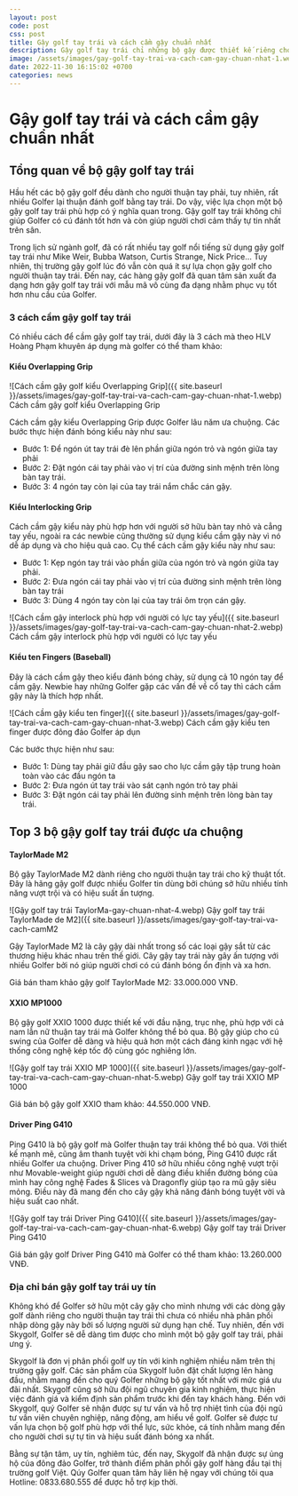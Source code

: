 ```yaml
---
layout: post
code: post
css: post
title: Gậy golf tay trái và cách cầm gậy chuẩn nhất
description: Gậy golf tay trái chỉ những bộ gậy được thiết kế riêng cho những người thuận tay trái. Nếu như trước kia việc tìm cho mình một bộ gậy golf tay trái khá khó khăn thì hiện tại, cùng với sự ra đời của hàng loạt thương hiệu golf, gậy golf tay trái đã được sản xuất nhiều hơn nhằm đáp ứng nhu cầu của Golfer. Nếu Golfer đang tìm cho mình một bộ gậy golf tay trái chất lượng thì bài viết này sẽ dành cho bạn
image: /assets/images/gay-golf-tay-trai-va-cach-cam-gay-chuan-nhat-1.webp
date: 2022-11-30 16:15:02 +0700
categories: news
---
```


# **Gậy golf tay trái và cách cầm gậy chuẩn nhất**

## **Tổng quan về bộ gậy golf tay trái**

Hầu hết các bộ gậy golf đều dành cho người thuận tay phải, tuy nhiên, rất nhiều Golfer lại thuận đánh golf bằng tay trái. Do vậy, việc lựa chọn một bộ gậy golf tay trái phù hợp có ý nghĩa quan trong. Gậy golf tay trái không chỉ giúp Golfer có cú đánh tốt hơn và còn giúp người chơi cảm thấy tự tin nhất trên sân.

Trong lịch sử ngành golf, đã có rất nhiều tay golf nổi tiếng sử dụng gậy golf tay trái như Mike Weir, Bubba Watson, Curtis Strange, Nick Price… Tuy nhiên, thị trường gậy golf lúc đó vẫn còn quá ít sự lựa chọn gậy golf cho người thuận tay trái. Đến nay, các hàng gậy golf đã quan tâm sản xuất đa dạng hơn gậy golf tay trái với mẫu mã vô cùng đa dạng nhằm phục vụ tốt hơn nhu cầu của Golfer.

### 3 cách cầm gậy golf tay trái

Có nhiều cách để cầm gậy golf tay trái, dưới đây là 3 cách mà theo HLV Hoàng Phạm khuyên áp dụng mà golfer có thể tham khảo:

#### Kiểu Overlapping Grip

![Cách cầm gậy golf kiểu Overlapping Grip]({{ site.baseurl }}/assets/images/gay-golf-tay-trai-va-cach-cam-gay-chuan-nhat-1.webp)
Cách cầm gậy golf kiểu Overlapping Grip

Cách cầm gậy kiểu Overlapping Grip được Golfer lâu năm ưa chuộng. Các bước thực hiện đánh bóng kiểu này như sau:

- Bước 1: Để ngón út tay trái đè lên phần giữa ngón trỏ và ngón giữa tay phải
- Bước 2: Đặt ngón cái tay phải vào vị trí của đường sinh mệnh trên lòng bàn tay trái.
- Bước 3: 4 ngón tay còn lại của tay trái nắm chắc cán gậy.

#### Kiểu Interlocking Grip

Cách cầm gậy kiểu này phù hợp hơn với người sở hữu bàn tay nhỏ và cẳng tay yếu, ngoài ra các newbie cũng thường sử dụng kiểu cầm gậy này vì nó dễ áp dụng và cho hiệu quả cao. Cụ thể cách cầm gậy kiểu này như sau:

- Bước 1: Kẹp ngón tay trái vào phần giữa của ngón trỏ và ngón giữa tay phải.
- Bước 2: Đưa ngón cái tay phải vào vị trí của đường sinh mệnh trên lòng bàn tay trái
- Bước 3: Dùng 4 ngón tay còn lại của tay trái ôm trọn cán gậy.

![Cách cầm gậy interlock phù hợp với người có lực tay yếu]({{ site.baseurl }}/assets/images/gay-golf-tay-trai-va-cach-cam-gay-chuan-nhat-2.webp)
Cách cầm gậy interlock phù hợp với người có lực tay yếu

#### Kiểu ten Fingers (Baseball)

Đây là cách cầm gậy theo kiểu đánh bóng chày, sử dụng cả 10 ngón tay để cầm gậy. Newbie hay những Golfer gặp các vấn đề về cổ tay thì cách cầm gậy này là thích hợp nhất.

![Cách cầm gậy kiểu ten finger]({{ site.baseurl }}/assets/images/gay-golf-tay-trai-va-cach-cam-gay-chuan-nhat-3.webp)
Cách cầm gậy kiểu ten finger được đông đảo Golfer áp dụn

Các bước thực hiện như sau:
- Bước 1: Dùng tay phải giữ đầu gậy sao cho lực cầm gậy tập trung hoàn toàn vào các đầu ngón ta
- Bước 2: Đưa ngón út tay trái vào sát cạnh ngón trỏ tay phải
- Bước 3:  Đặt ngón cái tay phải lên đường sinh mệnh trên lòng bàn tay trái. 

## Top 3 bộ gậy golf tay trái được ưa chuộng

#### TaylorMade M2

Bộ gậy TaylorMade M2 dành riêng cho người thuận tay trái cho kỹ thuật tốt. Đây là hãng gậy golf được nhiều Golfer tin dùng bởi chúng sở hữu nhiều tính năng vượt trội và có hiệu suất ấn tượng. 

![Gậy golf tay trái TaylorMa-gay-chuan-nhat-4.webp)
Gậy golf tay trái TaylorMade de M2]({{ site.baseurl }}/assets/images/gay-golf-tay-trai-va-cach-camM2

Gậy TaylorMade M2 là cây gậy dài nhất trong số các loại gậy sắt từ các thương hiệu khác nhau trên thế giới. Cây gậy tay trái này gây ấn tượng với nhiều Golfer bởi nó giúp người chơi có cú đánh bóng ổn định và xa hơn.

Giá bán tham khảo gậy golf <span>TaylorMade M2</span>: 33.000.000 VNĐ.

#### XXIO MP1000 

Bộ gậy golf XXIO 1000 được thiết kế với đầu nặng, trục nhẹ, phù hợp với cả nam lẫn nữ thuận tay trái mà Golfer không thể bỏ qua. Bộ gậy giúp cho cú swing của Golfer dễ dàng và hiệu quả hơn một cách đáng kinh ngạc với hệ thống công nghệ kép tốc độ cùng góc nghiêng lớn.

![Gậy golf tay trái XXIO MP 1000]({{ site.baseurl }}/assets/images/gay-golf-tay-trai-va-cach-cam-gay-chuan-nhat-5.webp)
Gậy golf tay trái XXIO MP 1000

Giá bán <span>bộ gậy golf XXIO</span> tham khảo: 44.550.000 VNĐ.

#### Driver Ping G410

Ping G410 là bộ gậy golf mà Golfer thuận tay trái không thể bỏ qua. Với thiết kế mạnh mẽ, cũng âm thanh tuyệt vời khi chạm bóng, Ping G410 được rất nhiều Golfer ưa chuộng.  Driver Ping 410 sở hữu nhiều công nghệ vượt trội như Movable-weight giúp người chơi dễ dàng điều khiển đường bóng của mình hay công nghệ  Fades & Slices và Dragonfly giúp tạo ra mũ gậy siêu mỏng. Điều này đã mang đến cho cây gậy khả năng đánh bóng tuyệt vời và hiệu suất cao nhất.

![Gậy golf tay trái Driver Ping G410]({{ site.baseurl }}/assets/images/gay-golf-tay-trai-va-cach-cam-gay-chuan-nhat-6.webp)
Gậy golf tay trái Driver Ping G410

Giá bán <span>gậy golf Driver Ping G410</span> mà Golfer có thể tham khảo: 13.260.000 VNĐ.

### Địa chỉ bán gậy golf tay trái uy tín

Không khó để Golfer sở hữu một cây gậy cho mình nhưng với các dòng gậy golf dành riêng cho người thuận tay trái thì chưa có nhiều nhà phân phối nhập dòng gậy này bởi số lượng người sử dụng hạn chế. Tuy nhiên, đến với Skygolf, Golfer sẽ dễ dàng tìm được cho mình một bộ gậy golf tay trái, phải ưng ý.

Skygolf là đơn vị phân phối golf uy tín với kinh nghiệm nhiều năm trên thị trường gậy golf. Các sản phẩm của Skygolf luôn đặt chất lượng lên hàng đầu, nhằm mang đến cho quý Golfer những bộ gậy tốt nhất với mức giá ưu đãi nhất. Skygolf cũng sở hữu đội ngũ chuyên gia kinh nghiệm, thực hiện việc đánh giá và kiểm định sản phẩm trước khi đến tay khách hàng.  Đến với Skygolf, quý Golfer sẽ nhận được sự tư vấn và hỗ trợ nhiệt tình của đội ngũ tư vấn viên chuyên nghiệp, năng động, am hiểu về golf. Golfer sẽ được tư vấn lựa chọn bộ golf phù hợp với thể lực, sức khỏe, cá tính nhằm mang đến cho người chơi sự tự tin và hiệu suất đánh bóng xa nhất.

Bằng sự tận tâm, uy tín, nghiêm túc, đến nay, Skygolf đã nhận được sự ủng hộ của đông đảo Golfer, trở thành điểm phân phối gậy golf hàng đầu tại thị trường golf Việt. Qúy Golfer quan tâm hãy liên hệ ngay với chúng tôi qua Hotline: 0833.680.555 để được hỗ trợ kịp thời.